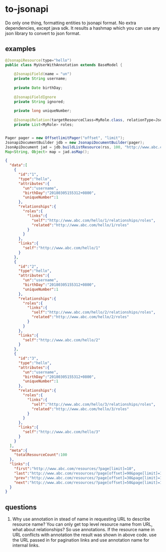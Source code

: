 # to-jsonapi

Do only one thing, formatting entities to jsonapi format. No extra dependencies, except java sdk. It results a hashmap which you can use any json library to convert to json format.

## examples
```java
@JsonapiResource(type="hello")
public class MyUserWithAnnotation extends BaseModel {
	
	@JsonapiField(name = "un")
	private String username;
	
	private Date birthDay;
	
	@JsonapiFieldIgnore
	private String ignored;
	
	private long uniqueNumber;
	
	@JsonapiRelation(targetResourceClass=MyRole.class, relationType=JsonapiRelationType.ITERABLE)
	private List<MyRole> roles;
```



```java

Pager pager = new OffsetlimitPager("offset", "limit");
JsonapiDocumentBuilder jdb = new JsonapiDocumentBuilder(pager);
JsonApiDocument jad = jdb.buildListResource(rss, 100, "http://www.abc.com/resources/?page[offset]=40&page[limit]=10");
Map<String, Object> map = jad.asMap();

```

```json
{
  "data":[
    {
      "id":"1",
      "type":"hello",
      "attributes":{
        "un":"username",
        "birthDay":"20180305155312+0800",
        "uniqueNumber":1
      },
      "relationships":{
        "roles":{
          "links":{
            "self":"http://www.abc.com/hello/1/relationships/roles",
            "related":"http://www.abc.com/hello/1/roles"
          }
        }
      },
      "links":{
        "self":"http://www.abc.com/hello/1"
      }
    },
    {
      "id":"2",
      "type":"hello",
      "attributes":{
        "un":"username",
        "birthDay":"20180305155312+0800",
        "uniqueNumber":1
      },
      "relationships":{
        "roles":{
          "links":{
            "self":"http://www.abc.com/hello/2/relationships/roles",
            "related":"http://www.abc.com/hello/2/roles"
          }
        }
      },
      "links":{
        "self":"http://www.abc.com/hello/2"
      }
    },
    {
      "id":"3",
      "type":"hello",
      "attributes":{
        "un":"username",
        "birthDay":"20180305155312+0800",
        "uniqueNumber":1
      },
      "relationships":{
        "roles":{
          "links":{
            "self":"http://www.abc.com/hello/3/relationships/roles",
            "related":"http://www.abc.com/hello/3/roles"
          }
        }
      },
      "links":{
        "self":"http://www.abc.com/hello/3"
      }
    }
  ],
  "meta":{
    "totalResourceCount":100
  },
  "links":{
    "first":"http://www.abc.com/resources/?page[limit]=10",
    "last":"http://www.abc.com/resources/?page[offset]=90&page[limit]=10",
    "prev":"http://www.abc.com/resources/?page[offset]=30&page[limit]=10",
    "next":"http://www.abc.com/resources/?page[offset]=50&page[limit]=10"
  }
}

```

## questions

1. Why use annotation in stead of name in requesting URL to describe resource name?
You can only get top level resource name from URL, what about relationships? So use annotations. If the resource name in URL conflicts with annotation the result was shown in above code. use the URL passed in for pagination links and use annotation name for internal links.
